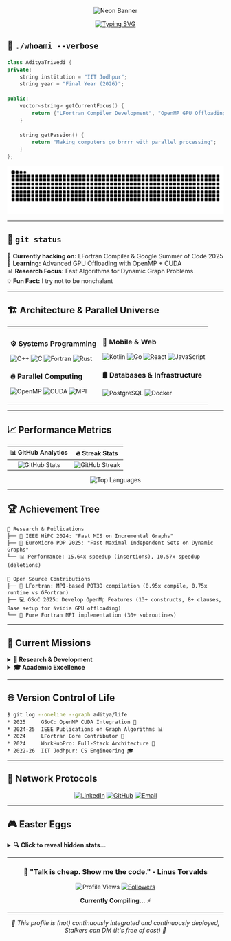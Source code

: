 <div align="center">

![Neon Banner](https://readme-typing-svg.herokuapp.com?font=Monoton&size=60&pause=1000&color=FF00FF&center=true&vCenter=true&width=800&height=100&lines=Aditya+Trivedi)

</div>


<div align="center">

<!-- Subtitle with smooth typing animation -->
[![Typing SVG](https://readme-typing-svg.herokuapp.com?font=Fira+Code&pause=1000&color=00F7FF&center=true&vCenter=true&width=600&lines=Compiler+Developer+%40+LFortran;GSoC+2025+Developer;HPC+Research+%40+IIT+Jodhpur;Parallel+Programming+Enthusiast)](https://git.io/typing-svg)

</div>


## 🧬 `./whoami --verbose`

```cpp
class AdityaTrivedi {
private:
    string institution = "IIT Jodhpur";
    string year = "Final Year (2026)";
    
public:
    vector<string> getCurrentFocus() {
        return {"LFortran Compiler Development", "OpenMP GPU Offloading", "HPC Research"};
    }
    
    string getPassion() { 
        return "Making computers go brrrr with parallel processing"; 
    }
};
```

<div align="center">

![Snake eating my contributions](https://github.com/adit4443ya/adit4443ya/blob/output/github-contribution-grid-snake-dark.svg)

</div>

---

## 🚀 `git status` 

🔭 **Currently hacking on:** LFortran Compiler & Google Summer of Code 2025  
🌱 **Learning:** Advanced GPU Offloading with OpenMP + CUDA  
📊 **Research Focus:** Fast Algorithms for Dynamic Graph Problems  
💡 **Fun Fact:** I try not to be nonchalant

---

## 🏗️ **Architecture & Parallel Universe**

<table>
<tr>
<td>

### ⚙️ **Systems Programming**
![C++](https://img.shields.io/badge/C++-00599C?style=for-the-badge&logo=cplusplus&logoColor=white)
![C](https://img.shields.io/badge/C-A8B9CC?style=for-the-badge&logo=c&logoColor=black)
![Fortran](https://img.shields.io/badge/Fortran-734F96?style=for-the-badge&logo=fortran&logoColor=white)
![Rust](https://img.shields.io/badge/Rust-000000?style=for-the-badge&logo=rust&logoColor=white)

### 🔥 **Parallel Computing**
![OpenMP](https://img.shields.io/badge/OpenMP-0066CC?style=for-the-badge&logo=openmp&logoColor=white)
![CUDA](https://img.shields.io/badge/CUDA-76B900?style=for-the-badge&logo=nvidia&logoColor=white)
![MPI](https://img.shields.io/badge/MPI-FF6B35?style=for-the-badge)

</td>
<td>

### 📱 **Mobile & Web**
![Kotlin](https://img.shields.io/badge/Kotlin-7F52FF?style=for-the-badge&logo=kotlin&logoColor=white)
![Go](https://img.shields.io/badge/Go-00ADD8?style=for-the-badge&logo=go&logoColor=white)
![React](https://img.shields.io/badge/React-61DAFB?style=for-the-badge&logo=react&logoColor=black)
![JavaScript](https://img.shields.io/badge/JavaScript-F7DF1E?style=for-the-badge&logo=javascript&logoColor=black)

### 🛢️ **Databases & Infrastructure**
![PostgreSQL](https://img.shields.io/badge/PostgreSQL-4169E1?style=for-the-badge&logo=postgresql&logoColor=white)
![Docker](https://img.shields.io/badge/Docker-2496ED?style=for-the-badge&logo=docker&logoColor=white)

</td>
</tr>
</table>

---

## 📈 **Performance Metrics**

<div align="center">

| 📊 **GitHub Analytics** | 🔥 **Streak Stats** |
|:---:|:---:|
| ![GitHub Stats](https://github-readme-stats.vercel.app/api?username=adit4443ya&show_icons=true&theme=radical&hide_border=true&bg_color=0D1117&title_color=F85D7F&icon_color=F8D866) | ![GitHub Streak](https://streak-stats.demolab.com/?user=adit4443ya&theme=radical&hide_border=true&background=0D1117) |

![Top Languages](https://github-readme-stats.vercel.app/api/top-langs/?username=adit4443ya&layout=compact&theme=radical&hide_border=true&bg_color=0D1117&title_color=F85D7F)

</div>

---

## 🏆 **Achievement Tree**

```
🌟 Research & Publications
├── 📄 IEEE HiPC 2024: "Fast MIS on Incremental Graphs"
├── 📄 EuroMicro PDP 2025: "Fast Maximal Independent Sets on Dynamic Graphs"  
└── 📊 Performance: 15.64x speedup (insertions), 10.57x speedup (deletions)

🔧 Open Source Contributions  
├── 🚀 LFortran: MPI-based POT3D compilation (0.95x compile, 0.75x runtime vs GFortran)
├── 💻 GSoC 2025: Develop OpenMp Features (13+ constructs, 8+ clauses, Base setup for Nvidia GPU offloading)
└── 🧩 Pure Fortran MPI implementation (30+ subroutines)
```

---

## 🎯 **Current Missions**

<details>
<summary><b>🔬 Research & Development</b></summary>

- **LFortran Compiler:** Building the future of Fortran compilation
- **OpenMP GPU Offloading:** Making CUDA and OpenMP play nice together  
- **Dynamic Graph Algorithms:** Because static is boring
- **High-Performance Computing:** Cuz mmm.. milliseconds matter 

</details>

<details>
<summary><b>🎓 Academic Excellence</b></summary>

- **Institution:** Indian Institute of Technology, Jodhpur  
- **CGPA:** Shoulld not be considered
- **Specialization:** Computer Science & Engineering
- **Graduation:** May 2026

</details>

---

## 🌐 **Version Control of Life**

```bash
$ git log --oneline --graph aditya/life
* 2025     GSoC: OpenMP CUDA Integration 🚀
* 2024-25  IEEE Publications on Graph Algorithms 📊  
* 2024     LFortran Core Contributor 🔧
* 2024     WorkHubPro: Full-Stack Architecture 💼
* 2022-26  IIT Jodhpur: CS Engineering 🎓
```

---

## 📡 **Network Protocols**

<div align="center">

[![LinkedIn](https://img.shields.io/badge/LinkedIn-0A66C2?style=for-the-badge&logo=linkedin&logoColor=white)](https://www.linkedin.com/in/adit4443ya/)
[![GitHub](https://img.shields.io/badge/GitHub-181717?style=for-the-badge&logo=github&logoColor=white)](https://github.com/adit4443ya)
[![Email](https://img.shields.io/badge/Email-EA4335?style=for-the-badge&logo=gmail&logoColor=white)](mailto:b22cs055@iitj.ac.in)

</div>

---

## 🎮 **Easter Eggs**

<details>
<summary><b>🔍 Click to reveal hidden stats...</b></summary>

```python
# Secret achievement unlocked!
class HiddenStats:
    def __init__(self):
        self.coffee_consumed = "∞ cups"
        self.bugs_fixed = "More than created (hopefully)"
        self.stackoverflow_visits = "Privacy mode enabled"
        self.favorite_debugging_method = "printf() driven development"
        
    def life_philosophy(self):
        return "while(!(succeed = try())): coffee.drink();"
```

**🏃‍♂️ Non-Technical Superpowers:**
-  Don't need anyone's POV
-  My way have always been beneficial (100% accuracy)
-  Be Observant

</details>

---

<div align="center">

### 💬 **"Talk is cheap. Show me the code."** - Linus Torvalds

![Profile Views](https://komarev.com/ghpvc/?username=adit4443ya&color=blueviolet&style=for-the-badge)
[![Followers](https://img.shields.io/github/followers/adit4443ya?style=for-the-badge&color=orange)](https://github.com/adit4443ya)

**Currently Compiling...** ⚡

</div>

---

<div align="center">
<i>🚧 This profile is (not) continuously integrated and continuously deployed, Stalkers can DM (It's free of cost) 🚧</i>
</div>
